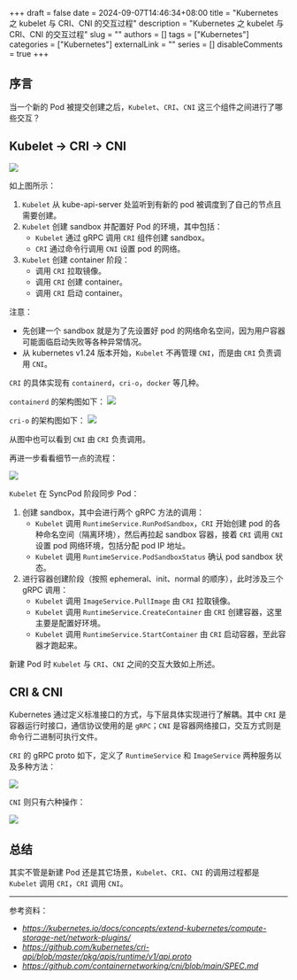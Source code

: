 +++
draft = false
date = 2024-09-07T14:46:34+08:00
title = "Kubernetes 之 kubelet 与 CRI、CNI 的交互过程"
description = "Kubernetes 之 kubelet 与 CRI、CNI 的交互过程"
slug = ""
authors = []
tags = ["Kubernetes"]
categories = ["Kubernetes"]
externalLink = ""
series = []
disableComments = true
+++

## 序言

当一个新的 Pod 被提交创建之后，`Kubelet`、`CRI`、`CNI` 这三个组件之间进行了哪些交互？

## Kubelet -> CRI -> CNI

![](https://raw.githubusercontent.com/RifeWang/images/master/k8s/kubelet-cri-cni-sequence.png)

如上图所示：
1. `Kubelet` 从 kube-api-server 处监听到有新的 pod 被调度到了自己的节点且需要创建。
2. `Kubelet` 创建 sandbox 并配置好 Pod 的环境，其中包括：
    - `Kubelet` 通过 gRPC 调用 `CRI` 组件创建 sandbox。
    - `CRI` 通过命令行调用 `CNI` 设置 pod 的网络。
3. `Kubelet` 创建 container 阶段：
    - 调用 `CRI` 拉取镜像。
    - 调用 `CRI` 创建 container。
    - 调用 `CRI` 启动 container。

注意：
- 先创建一个 sandbox 就是为了先设置好 pod 的网络命名空间，因为用户容器可能面临启动失败等各种异常情况。
- 从 kubernetes v1.24 版本开始，`Kubelet` 不再管理 `CNI`，而是由 `CRI` 负责调用 `CNI`。

`CRI` 的具体实现有 `containerd`，`cri-o`，`docker` 等几种。

`containerd` 的架构图如下：
![](https://raw.githubusercontent.com/RifeWang/images/master/k8s/containerd-architecture.png)

`cri-o` 的架构图如下：
![](https://raw.githubusercontent.com/RifeWang/images/master/k8s/crio-architecture.png)

从图中也可以看到 `CNI` 由 `CRI` 负责调用。


再进一步看看细节一点的流程：

![](https://raw.githubusercontent.com/RifeWang/images/master/k8s/kubelet-cri-cni-flow.png)

`Kubelet` 在 SyncPod 阶段同步 Pod：
1. 创建 sandbox，其中会进行两个 gRPC 方法的调用：
    - `Kubelet` 调用 `RuntimeService.RunPodSandbox`，`CRI` 开始创建 pod 的各种命名空间（隔离环境），然后再拉起 sandbox 容器，接着 `CRI` 调用 `CNI` 设置 pod 网络环境，包括分配 pod IP 地址。
    - `Kubelet` 调用 `RuntimeService.PodSandboxStatus` 确认 pod sandbox 状态。
2. 进行容器创建阶段（按照 ephemeral、init、normal 的顺序），此时涉及三个 gRPC 调用：
    - `Kubelet` 调用 `ImageService.PullImage` 由 `CRI` 拉取镜像。
    - `Kubelet` 调用 `RuntimeService.CreateContainer` 由 `CRI` 创建容器，这里主要是配置好环境。
    - `Kubelet` 调用 `RuntimeService.StartContainer` 由 `CRI` 启动容器，至此容器才跑起来。

新建 Pod 时 `Kubelet` 与 `CRI`、`CNI` 之间的交互大致如上所述。

## CRI & CNI

Kubernetes 通过定义标准接口的方式，与下层具体实现进行了解耦。其中 `CRI` 是容器运行时接口，通信协议使用的是 `gRPC`；`CNI` 是容器网络接口，交互方式则是命令行二进制可执行文件。

`CRI` 的 gRPC proto 如下，定义了 `RuntimeService` 和 `ImageService` 两种服务以及多种方法：

![](https://raw.githubusercontent.com/RifeWang/images/master/k8s/CRI-v1-api.png)

`CNI` 则只有六种操作：

![](https://raw.githubusercontent.com/RifeWang/images/master/k8s/CNI-proto.png)


## 总结

其实不管是新建 Pod 还是其它场景，`Kubelet`、`CRI`、`CNI` 的调用过程都是 `Kubelet` 调用 `CRI`，`CRI` 调用 `CNI`。


---

参考资料：

- *https://kubernetes.io/docs/concepts/extend-kubernetes/compute-storage-net/network-plugins/*
- *https://github.com/kubernetes/cri-api/blob/master/pkg/apis/runtime/v1/api.proto*
- *https://github.com/containernetworking/cni/blob/main/SPEC.md*